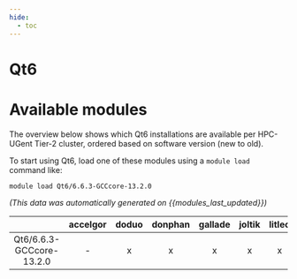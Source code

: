```yaml
---
hide:
  - toc
---
```


Qt6
===

# Available modules


The overview below shows which Qt6 installations are available per HPC-UGent Tier-2 cluster, ordered based on software version (new to old).

To start using Qt6, load one of these modules using a `module load` command like:

```shell
module load Qt6/6.6.3-GCCcore-13.2.0
```

*(This data was automatically generated on {{modules_last_updated}})*  

| |accelgor|doduo|donphan|gallade|joltik|litleo|shinx|
| :---: | :---: | :---: | :---: | :---: | :---: | :---: | :---: |
|Qt6/6.6.3-GCCcore-13.2.0|-|x|x|x|x|x|x|
